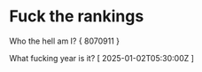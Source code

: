 # Fuck the rankings

Who the hell am I?
{ 8070911 }

What fucking year is it?
[ 2025-01-02T05:30:00Z ]
